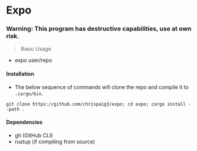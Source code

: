 # Expo

### Warning: This program has destructive capabilities, use at own risk.

> Basic Usage

- expo user/repo

#### Installation
- The below sequence of commands will clone the repo and compile it to `.cargo/bin`.
```
git clone https://github.com/chrispaig3/expo; cd expo; cargo install --path .
```

#### Dependencies
- gh (GitHub CLI)
- rustup (if compiling from source)

